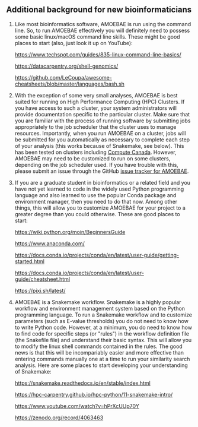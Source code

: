 
## Additional background for new bioinformaticians


1. Like most bioinformatics software, AMOEBAE is run using the command line.
   So, to run AMOEBAE effectively you will definitely need to possess some
   basic linux/macOS command line skills. These might be good places to start
   (also, just look it up on YouTube):

    https://www.techspot.com/guides/835-linux-command-line-basics/

    https://datacarpentry.org/shell-genomics/

    https://github.com/LeCoupa/awesome-cheatsheets/blob/master/languages/bash.sh


2. With the exception of some very small analyses, AMOEBAE is best suited for
   running on High Performance Computing (HPC) Clusters. If you have access to
   such a cluster, your system administrators will provide documentation
   specific to the particular cluster. Make sure that you are familiar with the
   process of running software by submitting jobs appropriately to the job
   scheduler that the cluster uses to manage resources. Importantly, when you
   run AMOEBAE on a cluster, jobs will be submitted for you automatically as
   necessary to complete each step of your analysis (this works because of
   Snakemake, see below). This has been tested on clusters including [Compute
   Canada](https://www.computecanada.ca/). However, AMOEBAE may need to be
   customized to run on some clusters, depending on the job scheduler used. If
   you have trouble with this, please submit an issue through the GitHub [issue
   tracker for AMOEBAE](https://github.com/laelbarlow/amoebae/issues).


3. If you are a graduate student in bioinformatics or a related field and you
   have not yet learned to code in the widely used Python programming language
   and also learned to use the popular Conda package and environment manager,
   then you need to do that now. Among other things, this will allow you to
   customize AMOEBAE for your project to a greater degree than you could
   otherwise. These are good places to start:

    https://wiki.python.org/moin/BeginnersGuide

    https://www.anaconda.com/

    https://docs.conda.io/projects/conda/en/latest/user-guide/getting-started.html

    https://docs.conda.io/projects/conda/en/latest/user-guide/cheatsheet.html   

    https://pixi.sh/latest/ 


4. AMOEBAE is a Snakemake workflow. Snakemake is a highly popular workflow and
   environment management system based on the Python programming language. To
   run a Snakemake workflow and to customize parameters (such as E-value
   thresholds) you do not need to know how to write Python code. However, at a
   minimum, you do need to know how to find code for specific steps (or
   "rules") in the workflow definition file (the Snakefile file) and understand
   their basic syntax. This will allow you to modify the linux shell commands
   contained in the rules. The good news is that this will be incompariably
   easier and more effective than entering commands manually one at a time to
   run your similarity search analysis. Here are some places to start
   developing your understanding of Snakemake:

    https://snakemake.readthedocs.io/en/stable/index.html
    
    https://hpc-carpentry.github.io/hpc-python/11-snakemake-intro/

    https://www.youtube.com/watch?v=hPrXcUUp70Y

    https://zenodo.org/record/4063463


